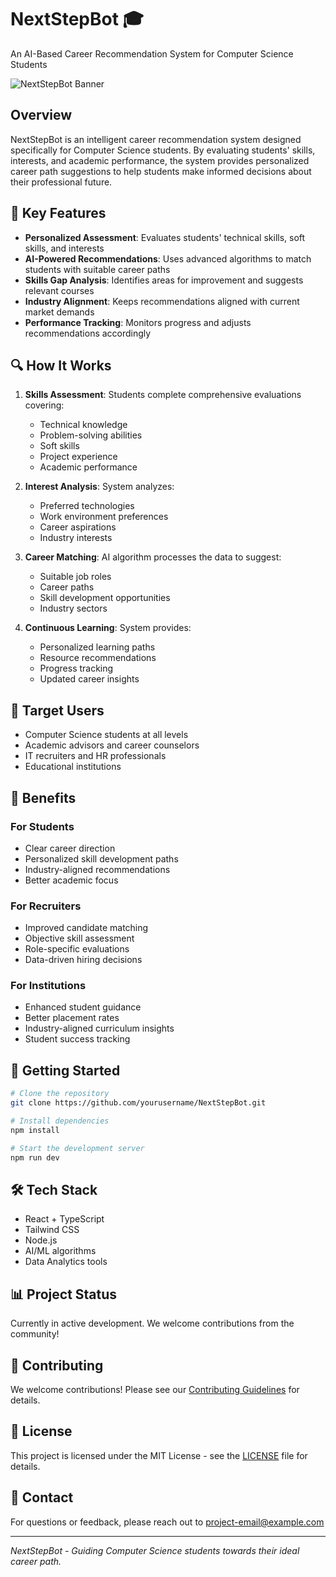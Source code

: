 # NextStepBot 🎓

An AI-Based Career Recommendation System for Computer Science Students

![NextStepBot Banner](https://images.unsplash.com/photo-1517245386807-bb43f82c33c4?auto=format&fit=crop&q=80&w=1200&h=400)

## Overview

NextStepBot is an intelligent career recommendation system designed specifically for Computer Science students. By evaluating students' skills, interests, and academic performance, the system provides personalized career path suggestions to help students make informed decisions about their professional future.

## 🎯 Key Features

- **Personalized Assessment**: Evaluates students' technical skills, soft skills, and interests
- **AI-Powered Recommendations**: Uses advanced algorithms to match students with suitable career paths
- **Skills Gap Analysis**: Identifies areas for improvement and suggests relevant courses
- **Industry Alignment**: Keeps recommendations aligned with current market demands
- **Performance Tracking**: Monitors progress and adjusts recommendations accordingly

## 🔍 How It Works

1. **Skills Assessment**: Students complete comprehensive evaluations covering:
   - Technical knowledge
   - Problem-solving abilities
   - Soft skills
   - Project experience
   - Academic performance

2. **Interest Analysis**: System analyzes:
   - Preferred technologies
   - Work environment preferences
   - Career aspirations
   - Industry interests

3. **Career Matching**: AI algorithm processes the data to suggest:
   - Suitable job roles
   - Career paths
   - Skill development opportunities
   - Industry sectors

4. **Continuous Learning**: System provides:
   - Personalized learning paths
   - Resource recommendations
   - Progress tracking
   - Updated career insights

## 🎯 Target Users

- Computer Science students at all levels
- Academic advisors and career counselors
- IT recruiters and HR professionals
- Educational institutions

## 💼 Benefits

### For Students
- Clear career direction
- Personalized skill development paths
- Industry-aligned recommendations
- Better academic focus

### For Recruiters
- Improved candidate matching
- Objective skill assessment
- Role-specific evaluations
- Data-driven hiring decisions

### For Institutions
- Enhanced student guidance
- Better placement rates
- Industry-aligned curriculum insights
- Student success tracking

## 🚀 Getting Started

```bash
# Clone the repository
git clone https://github.com/yourusername/NextStepBot.git

# Install dependencies
npm install

# Start the development server
npm run dev
```

## 🛠️ Tech Stack

- React + TypeScript
- Tailwind CSS
- Node.js
- AI/ML algorithms
- Data Analytics tools

## 📊 Project Status

Currently in active development. We welcome contributions from the community!

## 🤝 Contributing

We welcome contributions! Please see our [Contributing Guidelines](CONTRIBUTING.md) for details.

## 📝 License

This project is licensed under the MIT License - see the [LICENSE](LICENSE) file for details.

## 📧 Contact

For questions or feedback, please reach out to [project-email@example.com](mailto:project-email@example.com)

---

*NextStepBot - Guiding Computer Science students towards their ideal career path.*

